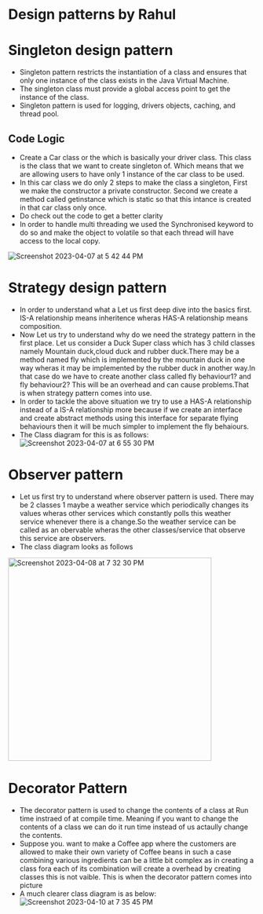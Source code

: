 # Design patterns by Rahul

# Singleton design pattern

* Singleton pattern restricts the instantiation of a class and ensures that only one instance of the class exists in the Java Virtual Machine.
* The singleton class must provide a global access point to get the instance of the class.
* Singleton pattern is used for logging, drivers objects, caching, and thread pool.

## Code Logic ##

* Create a Car class or the which is basically your driver class. This class is the class that we want to create singleton of. Which means that we are allowing users to have only 1 instance of the car class to be used.
* In this car class we do only 2 steps to make the class a singleton, First we make the constructor a private constructor. Second we create a method called getinstance  which is static so that this intance is created in that car class only once. 
* Do check out the code to get a better clarity
* In order to handle multi threading we used the Synchronised keyword to do so and make the object to volatile so that each thread will have access to the local copy.

![Screenshot 2023-04-07 at 5 42 44 PM](https://user-images.githubusercontent.com/22400467/230695928-ca62ad49-e141-4fa1-a123-7db8504c8da1.png)

# Strategy design pattern
* In order to understand what a Let us first deep dive into the basics first. IS-A relationship means inheritence wheras HAS-A relationship means composition.
* Now Let us try to understand why do we need the strategy pattern in the first place. Let us consider a Duck Super class which has 3 child classes namely Mountain duck,cloud duck and rubber duck.There may be a method named fly which is implemented by the mountain duck in one way wheras it may be implemented by the rubber duck in another way.In that case do we have to create another class called fly behaviour1? and fly behaviour2? This will be an overhead and can cause problems.That is when strategy pattern comes into use. 
* In order to tackle the above situation we try to use a HAS-A relationship instead of a IS-A relationship more because if we create an interface and create abstract methods using this interface for separate flying behaviours then it will be much simpler to implement the fly behaiours.
* The Class diagram for this is as follows:
![Screenshot 2023-04-07 at 6 55 30 PM](https://user-images.githubusercontent.com/22400467/230698844-76a58d2a-8d7c-4eb8-a814-d50772b158e6.png)

# Observer pattern
* Let us first try to understand where observer pattern is used. There may be 2 classes 1 maybe a weather service which periodically changes its values wheras other services which constantly polls this weather service whenever there is a change.So the weather service can be called as an obervable wheras the other classes/service that observe this service are observers.
* The class diagram looks as follows
<img width="414" alt="Screenshot 2023-04-08 at 7 32 30 PM" src="https://user-images.githubusercontent.com/22400467/230751114-a290565e-7edc-4138-a733-da0c223b5a91.png">

# Decorator Pattern
* The decorator pattern is used to change the contents of a class at Run time instraed of at compile time. Meaning if you want to change the contents of a class we can do it run time instead of us actaully change the contents.
* Suppose you. want to make a Coffee app where the customers are allowed to make their own variety of Coffee beans in such a case combining various ingredients can be a little bit complex as in creating a class fora each of its combination will create a overhead by creating classes this is not vaible. This is when the decorator pattern comes into picture
* A much clearer class diagram is as below:
![Screenshot 2023-04-10 at 7 35 45 PM](https://user-images.githubusercontent.com/22400467/231041108-9b34cc9e-bbc6-48e1-ad22-f509191876a7.png)

